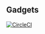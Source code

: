 ## Gadgets

[![CircleCI](https://circleci.com/gh/BnMcGn/gadgets.svg?style=svg)](https://circleci.com/gh/BnMcGn/gadgets)
